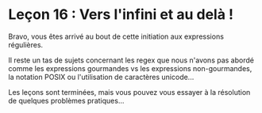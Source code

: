 # Leçon 16 : Vers l'infini et au delà !

Bravo, vous êtes arrivé au bout de cette initiation aux expressions régulières.

Il reste un tas de sujets concernant les regex que nous n'avons pas abordé comme les expressions gourmandes vs les expressions non-gourmandes, la notation POSIX ou l'utilisation de caractères unicode... 

Les leçons sont terminées, mais vous pouvez vous essayer à la résolution de quelques problèmes pratiques...